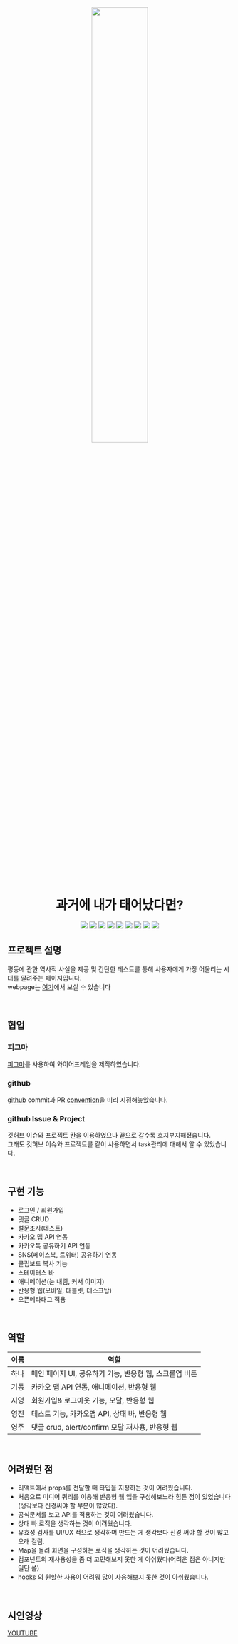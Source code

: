 <div align="center">
<img src="https://user-images.githubusercontent.com/116064922/215367731-619092ca-8f9f-459f-9005-299adb77053a.png" width="50%" height="50%">       
  
# 과거에 내가 태어났다면?
  
<img src="https://img.shields.io/badge/TypeScript-3178C6?style=flat-square&logo=TypeScript&logoColor=fff"/>
  <img src="https://img.shields.io/badge/Firebase-FFCA28?style=flat-square&logo=Firebase&logoColor=fff"/>
   <img src="https://img.shields.io/badge/React-0088CC?style=flat-square&logo=React&logoColor=fff"/>
  <img src="https://img.shields.io/badge/React Query-FF4154?style=flat-square&logo=React Query&logoColor=fff"/>
  <img src="https://img.shields.io/badge/React Router-CA4245?style=flat-square&logo=React Router&logoColor=fff"/>
  <img src="https://img.shields.io/badge/JavaScript-F7DF1E?style=flat-square&logo=JavaScript&logoColor=fff"/>
    <img src="https://img.shields.io/badge/Visual Studio Code-007ACC?style=flat-square&logo=Visual Studio Code&logoColor=fff"/>
   <img src="https://img.shields.io/badge/Figma-F24E1E?style=flat-square&logo=Figma&logoColor=fff"/>
  <img src="https://img.shields.io/badge/Notion-000000?style=flat-square&logo=Notion&logoColor=fff"/>
 
  
</div>


## 프로젝트 설명
평등에 관한 역사적 사실을 제공 및 간단한 테스트를 통해 사용자에게 가장 어울리는 시대를 알려주는 페이지입니다.</br>
webpage는 [여기](https://celebfive-snowy.vercel.app/)에서 보실 수 있습니다

</br>

## 협업

### 피그마
[피그마](https://www.figma.com/file/1TWBRMaGt5W7wT8RtXqdRa?node-id=0:1)를 사용하여 와이어프레임을 제작하였습니다.

### github
[github](https://github.com/ehfdl/celebfive) commit과 PR [convention](https://www.notion.so/df6187c19d644e9489244636910e411a)을 미리 지정해놓았습니다.

### github Issue & Project
깃허브 이슈와 프로젝트 칸을 이용하였으나 끝으로 갈수록 흐지부지해졌습니다.</br>
그래도 깃허브 이슈와 프로젝트를 같이 사용하면서 task관리에 대해서 알 수 있었습니다.

</br>
  
## 구현 기능

- 로그인 / 회원가입
- 댓글 CRUD
- 설문조사(테스트)
- 카카오 맵 API 연동
- 카카오톡 공유하기 API 연동
- SNS(페이스북, 트위터) 공유하기 연동
- 클립보드 복사 기능
- 스테이터스 바
- 애니메이션(눈 내림, 커서 이미지)
- 반응형 웹(모바일, 태블릿, 데스크탑)
- 오픈메타태그 적용

</br>

## 역할

|이름|역할|
|---|---|
|하나|메인 페이지 UI, 공유하기 기능, 반응형 웹, 스크롤업 버튼|
|기동|카카오 맵 API 연동, 애니메이션, 반응형 웹|
|지영|회원가입& 로그아웃 기능, 모달, 반응형 웹|
|영진|테스트 기능, 카카오맵 API, 상태 바, 반응형 웹|
|영주|댓글 crud, alert/confirm 모달 재사용, 반응형 웹|

</br>

## 어려웠던 점

- 리액트에서 props를 전달할 때 타입을 지정하는 것이 어려웠습니다.
- 처음으로 미디어 쿼리를 이용해 반응형 웹 앱을 구성해보느라 힘든 점이 있었습니다 (생각보다 신경써야 할 부분이 많았다).
- 공식문서를 보고 API를 적용하는 것이 어려웠습니다.
- 상태 바 로직을 생각하는 것이 어려웠습니다.
- 유효성 검사를 UI/UX 적으로 생각하며 만드는 게 생각보다 신경 써야 할 것이 많고 오래 걸림.
- Map을 돌려 화면을 구성하는 로직을 생각하는 것이 어려웠습니다.
- 컴포넌트의 재사용성을 좀 더 고민해보지 못한 게 아쉬웠다(어려운 점은 아니지만 일단 씀)
- hooks 의 원할한 사용이 어려워 많이 사용해보지 못한 것이 아쉬웠습니다.

</br> 

## 시연영상

[YOUTUBE](https://youtu.be/-39cS-8eCR4)
